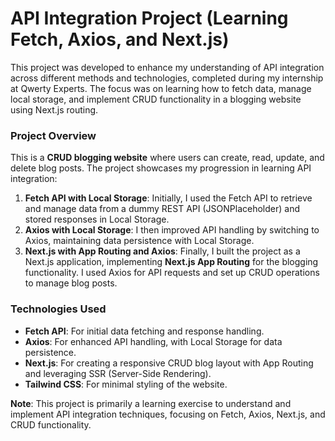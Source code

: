 # API Integration Project (Learning Fetch, Axios, and Next.js)

This project was developed to enhance my understanding of API integration across different methods and technologies, completed during my internship at Qwerty Experts. The focus was on learning how to fetch data, manage local storage, and implement CRUD functionality in a blogging website using Next.js routing.

### Project Overview
This is a **CRUD blogging website** where users can create, read, update, and delete blog posts. The project showcases my progression in learning API integration:

1. **Fetch API with Local Storage**: Initially, I used the Fetch API to retrieve and manage data from a dummy REST API (JSONPlaceholder) and stored responses in Local Storage.
2. **Axios with Local Storage**: I then improved API handling by switching to Axios, maintaining data persistence with Local Storage.
3. **Next.js with App Routing and Axios**: Finally, I built the project as a Next.js application, implementing **Next.js App Routing** for the blogging functionality. I used Axios for API requests and set up CRUD operations to manage blog posts.

### Technologies Used
- **Fetch API**: For initial data fetching and response handling.
- **Axios**: For enhanced API handling, with Local Storage for data persistence.
- **Next.js**: For creating a responsive CRUD blog layout with App Routing and leveraging SSR (Server-Side Rendering).
- **Tailwind CSS**: For minimal styling of the website.

**Note**: This project is primarily a learning exercise to understand and implement API integration techniques, focusing on Fetch, Axios, Next.js, and CRUD functionality.
